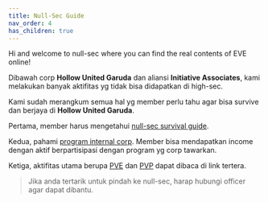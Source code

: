 ```yaml
---
title: Null-Sec Guide
nav_order: 4
has_children: true
---
```


Hi and welcome to null-sec where you can find the real contents of EVE online!

Dibawah corp **Hollow United Garuda** dan aliansi **Initiative Associates**, kami melakukan banyak aktifitas yg tidak bisa didapatkan di high-sec.

Kami sudah merangkum semua hal yg member perlu tahu agar bisa survive dan berjaya di **Hollow United Garuda**.

Pertama, member harus mengetahui [null-sec survival guide](howtoliveinnull/liveinnull.html).

Kedua, pahami [program internal corp](corpsprogram/corpsprogram.html). Member bisa mendapatkan income dengan aktif berpartisipasi dengan program yg corp tawarkan.

Ketiga, aktifitas utama berupa [PVE](pve/pve.html) dan [PVP](pvp/pvp.html) dapat dibaca di link tertera.

> Jika anda tertarik untuk pindah ke null-sec, harap hubungi officer agar dapat dibantu.
